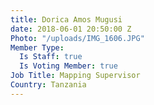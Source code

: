 ```yaml
---
title: Dorica Amos Mugusi
date: 2018-06-01 20:50:00 Z
Photo: "/uploads/IMG_1606.JPG"
Member Type:
  Is Staff: true
  Is Voting Member: true
Job Title: Mapping Supervisor
Country: Tanzania
---
```


